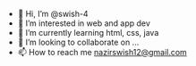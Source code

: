 - 👋 Hi, I’m @swish-4
- 👀 I’m interested in web and app dev
- 🌱 I’m currently learning html, css, java
- 💞️ I’m looking to collaborate on ...
- 📫 How to reach me nazirswish12@gmail.com

<!---
swish-4/swish-4 is a ✨ special ✨ repository because its `README.md` (this file) appears on your GitHub profile.
You can click the Preview link to take a look at your changes.
--->

